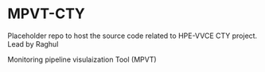 # MPVT-CTY

Placeholder repo to host the source code related to HPE-VVCE CTY project. Lead by Raghul

Monitoring pipeline visulaization Tool (MPVT)
